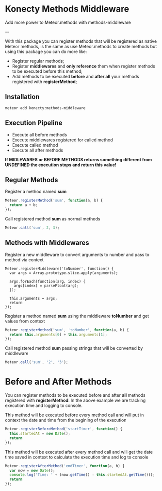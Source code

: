 # Konecty Methods Middleware

Add more power to Meteor.methods with methods-middleware

--

With this package you can register methods that will be registered as native Meteor methods, is the same as use Meteor.methods to create methods but using this package you can do more like:

- Register regular methods;
- Register **middlewares** and **only reference** them when register methods to be executed before this method;
- Add methods to be executed **before** and **after all** your methods registered with **registerMethod**;

## Installation
```sell
meteor add konecty:methods-middleware
```

## Execution Pipeline
- Execute all before methods
- Execute middlewares registered for called method
- Execute called method
- Execute all after methods

**If MIDLEWARES or BEFORE METHODS returns something different from UNDEFINED the execution stops and return this value!**

## Regular Methods
Register a method named **sum**
```javascript
Meteor.registerMethod('sum', function(a, b) {
  return a + b;
});
```

Call registered method **sum** as normal methods
```javascript
Meteor.call('sum', 2, 3);
```

## Methods with Middlewares
Register a new middleware to convert arguments to number and pass to method via context
```jasvascript
Meteor.registerMiddleware('toNumber', function() {
  var args = Array.prototype.slice.apply(arguments);

  args.forEach(function(arg, index) {
    args[index] = parseFloat(arg);
  });

  this.arguments = args;
  return
});
```
Register a method named **sum** using the middleware **toNumber** and get values from context
```javascript
Meteor.registerMethod('sum', 'toNumber', function(a, b) {
  return this.arguments[0] + this.arguments[1];
});
```

Call registered method **sum** passing strings that will be converted by middleware
```javascript
Meteor.call('sum', '2', '3');
```

# Before and After Methods
You can register methods to be executed before and after **all** methods registered with **registerMethod**.
In the above example we are tracking execution time and logging to console.

This method will be executed before every method call and will put in context the date and time from the begining of the execution
```javascript
Meteor.registerBeforeMethod('startTimer', function() {
  this.startedAt = new Date();
  return
});
```

This method will be executed after every method call and will get the date time saved in context to calculate the execution time and log to console
```javascript
Meteor.registerAfterMethod('endTimer', function(a, b) {
  var now = new Date();
  console.log('Time: ' + (now.getTime() - this.startedAt.getTime()));
  return
});
```
